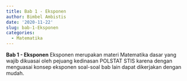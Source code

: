 ```yaml
---
title: Bab 1 - Eksponen
author: Bimbel Ambistis
date: '2020-11-22'
slug: bab-1-Eksponen
categories: 
  - Matematika
---
```


**Bab 1 - Eksponen** 
Eksponen merupakan materi Matematika dasar yang wajib dikuasai oleh pejuang kedinasan POLSTAT STIS karena dengan menguasai konsep eksponen soal-soal bab lain dapat dikerjakan dengan mudah.